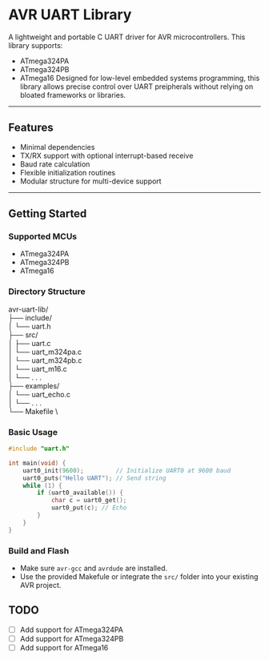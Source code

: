 # AVR UART Library
A lightweight and portable C UART driver for AVR microcontrollers. This library supports:
- ATmega324PA
- ATmega324PB
- ATmega16
Designed for low-level embedded systems programming, this library allows precise control over UART preipherals without relying on bloated frameworks or libraries.
---

## Features
- Minimal dependencies
- TX/RX support with optional interrupt-based receive
- Baud rate calculation
- Flexible initialization routines
- Modular structure for multi-device support
---

## Getting Started

### Supported MCUs
- ATmega324PA
- ATmega324PB
- ATmega16

### Directory Structure
avr-uart-lib/           \
├── include/            \
│ └── uart.h            \
├── src/                \
│ ├── uart.c            \
│ └── uart_m324pa.c     \
│ └── uart_m324pb.c     \
│ └── uart_m16.c        \
│ └── . . .             \
├── examples/           \
│ └── uart_echo.c       \
│ └── . . .             \
└── Makefile            \

### Basic Usage
```c
#include "uart.h"

int main(void) {
    uart0_init(9600);         // Initialize UART0 at 9600 baud
    uart0_puts("Hello UART"); // Send string
    while (1) {
        if (uart0_available()) {
            char c = uart0_get();
            uart0_put(c); // Echo
        }
    }
}
```

### Build and Flash
- Make sure `avr-gcc` and `avrdude` are installed.
- Use the provided Makefule or integrate the `src/` folder into your existing AVR project.

## TODO
- [ ] Add support for ATmega324PA
- [ ] Add support for ATmega324PB
- [ ] Add support for ATmega16